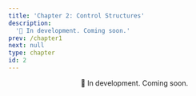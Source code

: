 ```yaml
---
title: 'Chapter 2: Control Structures'
description:
  '🚧 In development. Coming soon.'
prev: /chapter1
next: null
type: chapter
id: 2
---
```


<div align=center>
🚧 In development. Coming soon.</div>
